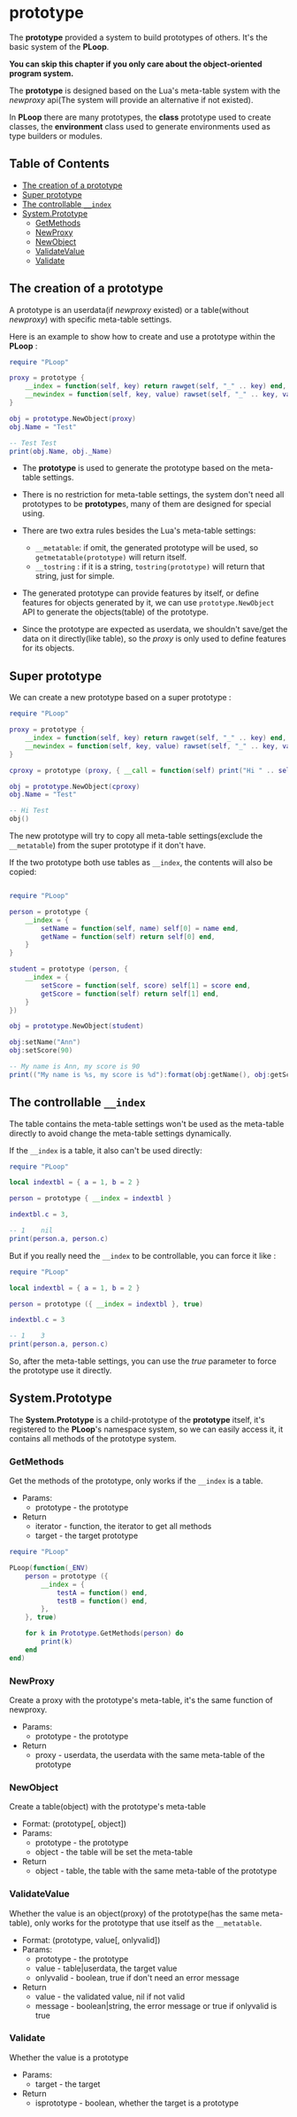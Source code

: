 # prototype

The **prototype** provided a system to build prototypes of others. It's the basic system of the **PLoop**.

**You can skip this chapter if you only care about the object-oriented program system.**

The **prototype** is designed based on the Lua's meta-table system with the *newproxy* api(The system will provide an alternative if not existed).

In **PLoop** there are many prototypes, the **class** prototype used to create classes, the **environment** class used to generate environments used as type builders or modules.


## Table of Contents

* [The creation of a prototype](#the-creation-of-a-prototype)
* [Super prototype](#super-prototype)
* [The controllable `__index`](#the-controllable-__index)
* [System.Prototype](#systemprototype)
	* [GetMethods](#getmethods)
	* [NewProxy](#newproxy)
	* [NewObject](#newobject)
	* [ValidateValue](#validatevalue)
	* [Validate](#validate)


## The creation of a prototype

A prototype is an userdata(if *newproxy* existed) or a table(without *newproxy*) with specific meta-table settings.

Here is an example to show how to create and use a prototype within the **PLoop** :

```lua
require "PLoop"

proxy = prototype {
	__index = function(self, key) return rawget(self, "_" .. key) end,
	__newindex = function(self, key, value) rawset(self, "_" .. key, value) end,
}

obj = prototype.NewObject(proxy)
obj.Name = "Test"

-- Test Test
print(obj.Name, obj._Name)
```

* The **prototype** is used to generate the prototype based on the meta-table settings.

* There is no restriction for meta-table settings, the system don't need all prototypes to be **prototype**s, many of them are designed for special using.

* There are two extra rules besides the Lua's meta-table settings:
	* `__metatable`: if omit, the generated prototype will be used, so `getmetatable(prototype)` will return itself.
	* `__tostring` : if it is a string, `tostring(prototype)` will return that string, just for simple.

* The generated prototype can provide features by itself, or define features for objects generated by it, we can use `prototype.NewObject` API to generate the objects(table) of the prototype.

* Since the prototype are expected as userdata, we shouldn't save/get the data on it directly(like table), so the *proxy* is only used to define features for its objects.


## Super prototype

We can create a new prototype based on a super prototype :

```lua
require "PLoop"

proxy = prototype {
	__index = function(self, key) return rawget(self, "_" .. key) end,
	__newindex = function(self, key, value) rawset(self, "_" .. key, value) end,
}

cproxy = prototype (proxy, { __call = function(self) print("Hi " .. self.Name) end })

obj = prototype.NewObject(cproxy)
obj.Name = "Test"

-- Hi Test
obj()
```

The new prototype will try to copy all meta-table settings(exclude the `__metatable`) from the super prototype if it don't have.

If the two prototype both use tables as `__index`, the contents will also be copied:

```lua

require "PLoop"

person = prototype {
	__index = {
		setName = function(self, name) self[0] = name end,
		getName = function(self) return self[0] end,
	}
}

student = prototype (person, {
	__index = {
		setScore = function(self, score) self[1] = score end,
		getScore = function(self) return self[1] end,
	}
})

obj = prototype.NewObject(student)

obj:setName("Ann")
obj:setScore(90)

-- My name is Ann, my score is 90
print(("My name is %s, my score is %d"):format(obj:getName(), obj:getScore()))
```

## The controllable `__index`

The table contains the meta-table settings won't be used as the meta-table directly to avoid change the meta-table settings dynamically.

If the `__index` is a table, it also can't be used directly:

```lua
require "PLoop"

local indextbl = { a = 1, b = 2 }

person = prototype { __index = indextbl }

indextbl.c = 3,

-- 1    nil
print(person.a, person.c)
```

But if you really need the `__index` to be controllable, you can force it like :

```lua
require "PLoop"

local indextbl = { a = 1, b = 2 }

person = prototype ({ __index = indextbl }, true)

indextbl.c = 3

-- 1    3
print(person.a, person.c)
```

So, after the meta-table settings, you can use the *true* parameter to force the prototype use it directly.


## System.Prototype

The **System.Prototype** is a child-prototype of the **prototype** itself, it's registered to the **PLoop**'s namespace system, so we can easily access it, it contains all methods of the prototype system.


### GetMethods

Get the methods of the prototype, only works if the `__index` is a table.

* Params:
	* prototype     - the prototype
* Return
	* iterator      - function, the iterator to get all methods
	* target        - the target prototype

```lua
require "PLoop"

PLoop(function(_ENV)
	person = prototype ({
		__index = {
			testA = function() end,
			testB = function() end,
		},
	}, true)

	for k in Prototype.GetMethods(person) do
		print(k)
	end
end)
```


### NewProxy

Create a proxy with the prototype's meta-table, it's the same function of newproxy.

* Params:
	* prototype     - the prototype
* Return
	* proxy         - userdata, the userdata with the same meta-table of the prototype


### NewObject

Create a table(object) with the prototype's meta-table

* Format: (prototype[, object])
* Params:
	* prototype - the prototype
	* object        - the table will be set the meta-table
* Return
	* object        - table, the table with the same meta-table of the prototype


### ValidateValue

Whether the value is an object(proxy) of the prototype(has the same meta-table), only works for the prototype that use itself as the `__metatable`.

* Format: (prototype, value[, onlyvalid])
* Params:
	* prototype     - the prototype
	* value         - table|userdata, the target value
	* onlyvalid     - boolean, true if don't need an error message
* Return
	* value         - the validated value, nil if not valid
	* message       - boolean|string, the error message or true if onlyvalid is true


### Validate

Whether the value is a prototype

* Params:
	* target        - the target
* Return
	* isprototype   - boolean, whether the target is a prototype
